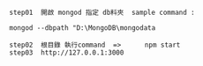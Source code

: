 
    step01  開啟 mongod 指定 db料夾  sample command :  
 ```
 mongod --dbpath "D:\MongoDB\mongodata
 ```
    step02  根目錄 執行command  =>      npm start
    step03  http://127.0.0.1:3000
